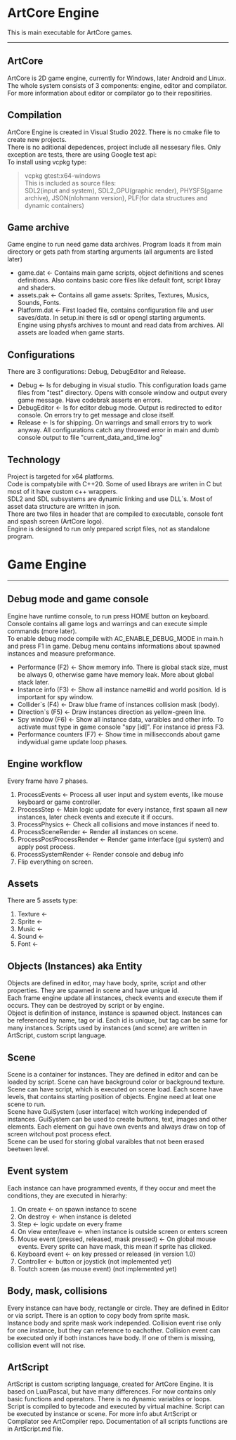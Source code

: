 # ArtCore Engine
This is main executable for ArtCore games. 
<hr>

## ArtCore
ArtCore is 2D game engine, currently for Windows, later Android and Linux. The whole system consists of 3 components: engine, editor and compilator. For more information about editor or compilator go to their repositiries.<br>

## Compilation
ArtCore Engine is created in Visual Studio 2022. There is no cmake file to create new projects.<br>
There is no aditional depedences, project include all nessesary files. Only exception are tests, there are using Google test api:<br>
To install using vcpkg type:<br>
> vcpkg gtest:x64-windows <br>
This is included as source files:<br>
SDL2(input and system), SDL2_GPU(graphic render), PHYSFS(game archive), JSON(nlohmann version), PLF(for data structures and dynamic containers)

## Game archive
Game engine to run need game data archives. Program loads it from main directory or gets path from starting arguments (all arguments are listed later)<br>
* game.dat	<- Contains main game scripts, object definitions and scenes definitions. Also contains basic core files like default font, script libray and shaders.
* assets.pak	<- Contains all game assets: Sprites, Textures, Musics, Sounds, Fonts.
* Platform.dat	<- First loaded file, contains configuration file and user saves/data. In setup.ini there is sdl or opengl starting arguments.<br>
Engine using physfs archives to mount and read data from archives. All assets are loaded when game starts.

## Configurations
There are 3 configurations: Debug, DebugEditor and Release.<br>
* Debug <- Is for debuging in visual studio. This configuration loads game files from "test" directory. Opens with console window and output every game message. Have codebrak asserts en errors.
* DebugEditor <- Is for editor debug mode. Output is redirected to editor console. On errors try to get message and close itself.
* Release <- Is for shipping. On warrings and small errors try to work anyway.
All configurations catch any throwed error in main and dumb console output to file "current_data_and_time.log"

## Technology
Project is targeted for x64 platforms.<br>
Code is compatybile with C++20. Some of used librays are writen in C but most of it have custom c++ wrappers.<br>
SDL2 and SDL subsystems are dynamic linking and use DLL`s. Most of asset data structure are written in json.<br>
There are two files in header that are compiled to executable, console font and spash screen (ArtCore logo).<br>
Engine is designed to run only prepared script files, not as standalone program.

# Game Engine
<hr>

## Debug mode and game console
Engine have runtime console, to run press HOME button on keyboard. Console contains all game logs and warrings and can execute simple commands (more later).<br>
To enable debug mode compile with AC_ENABLE_DEBUG_MODE in main.h and press F1 in game. Debug menu contains informations about spawned instances and measure preformance.
* Performance (F2) <- Show memory info. There is global stack size, must be always 0, otherwise game have memory leak. More about global stack later.
* Instance info (F3) <- Show all instance name#id and world position. Id is important for spy window.
* Collider`s (F4) <- Draw blue frame of instances collision mask (body).
* Direction`s (F5) <- Draw instances direction as yellow-green line.
* Spy window (F6) <- Show all instance data, varaibles and other info. To activate must type in game console "spy [id]". For instance id press F3.
* Performance counters (F7) <- Show time in millisecconds about game indywidual game update loop phases.

## Engine workflow
Every frame have 7 phases.
1. ProcessEvents <- Process all user input and system events, like mouse keyboard or game controller.
2. ProcessStep <- Main logic update for every instance, first spawn all new instances, later check events and execute it if occurs.
3. ProcessPhysics <- Check all collisions and move instances if need to.
4. ProcessSceneRender <- Render all instances on scene.
5. ProcessPostProcessRender <- Render game interface (gui system) and apply post process.
6. ProcessSystemRender <- Render console and debug info
7. Flip everything on screen.

## Assets
There are 5 assets type:
1. Texture <- 
2. Sprite <- 
3. Music <- 
4. Sound <- 
5. Font <- 

## Objects (Instances) aka Entity
Objects are defined in editor, may have body, sprite, script and other properties. They are spawned in scene and have unique id.<br>
Each frame engine update all instances, check events and execute them if occurs. They can be destroyed by script or by engine.<br>
Object is definition of instance, instance is spawned object. Instances can be referenced by name, tag or id. Each id is unique, but tag
can be same for many instances. Scripts used by instances (and scene) are written in ArtScript, custom script language.

## Scene
Scene is a container for instances. They are defined in editor and can be loaded by script. Scene can have background color or background texture.<br>
Scene can have script, which is executed on scene load. Each scene have levels, that contains starting position of objects.
Engine need at leat one scene to run.<br>
Scene have GuiSystem (user interface) witch working independed of instances. GuiSystem can be used to create buttons, text, images and other elements.
Each element on gui have own events and always draw on top of screen witchout post process efect.<br>
Scene can be used for storing global varaibles that not been erased beetwen level.

## Event system
Each instance can have programmed events, if they occur and meet the conditions, they are executed in hierarhy:
1. On create <- on spawn instance to scene
2. On destroy <- when instance is deleted
3. Step <- logic update on every frame
4. On view enter/leave <- when instance is outside screen or enters screen
5. Mouse event (pressed, released, mask pressed) <- On global mouse events. Every sprite can have mask, this mean if sprite has clicked.
6. Keyboard event <- on key pressed or released
(in version 1.0)
7. Controller <- button or joystick (not implemented yet)
8. Toutch screen (as mouse event) (not implemented yet)

## Body, mask, collisions
Every instance can have body, rectangle or circle. They are defined in Editor or via script. There is an option to copy body from sprite mask.<br>
Instance body and sprite mask work independed. Collision event rise only for one instance, but they can reference to eachother.
Collision event can be executed only if both instances have body. If one of them is missing, collision event will not rise.<br>

## ArtScript
ArtScript is custom scripting language, created for ArtCore Engine. It is based on Lua/Pascal, but have many differences. 
For now contains only basic functions and operators. There is no dynamic variables or loops. Script is compiled to bytecode and executed by virtual machine.
Script can be executed by instance or scene. For more info abut ArtScript or Compilator see ArtCompiler repo. Documentation of all scripts functions are in ArtScript.md file.

